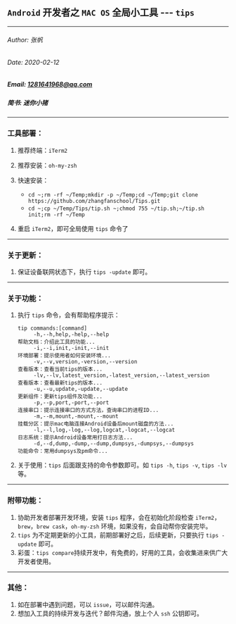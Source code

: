 ## `Android` 开发者之 `MAC OS` 全局小工具 --- `tips`

---

###### Author: 张帆
###### Date: 2020-02-12
##### Email: 1281641968@qq.com
##### 简书: 迷你小猪

---
### 工具部署：

1. 推荐终端：`iTerm2` 
2. 推荐安装：`oh-my-zsh`
3. 快速安装：
	+ `cd ~;rm -rf ~/Temp;mkdir -p ~/Temp;cd ~/Temp;git clone https://github.com/zhangfanschool/Tips.git`
	+ `cd ~;cp ~/Temp/Tips/tip.sh ~;chmod 755 ~/tip.sh;~/tip.sh init;rm -rf ~/Temp`

4. 重启 `iTerm2`，即可全局使用 `tips` 命令了

---

### 关于更新：
1. 保证设备联网状态下，执行 `tips -update` 即可。

---

### 关于功能：

1. 执行 `tips` 命令，会有帮助程序提示：

	```
	tip commands:[command]
		 -h,--h,help,-help,--help                                            帮助文档：介绍此工具的功能...
		 -i,--i,init,-init,--init                                            环境部署：提示使用者如何安装环境...
		 -v,--v,version,-version,--version                                   查看版本：查看当前tips的版本...
		 -lv,--lv,latest_version,-latest_version,--latest_version            查看版本：查看最新tips的版本...
		 -u,--u,update,-update,--update                                      更新组件：更新tips组件及功能...
		 -p,--p,port,-port,--port                                            连接串口：提示连接串口的方式方法，查询串口的进程ID...
		 -m,--m,mount,-mount,--mount                                         挂载分区：提示mac电脑连接Android设备后mount磁盘的方法...
		 -l,--l,log,-log,--log,logcat,-logcat,--logcat                       日志系统：提示Android设备常用打日志方法...
		 -d,--d,dump,-dump,--dump,dumpsys,-dumpsys,--dumpsys                 功能命令：常用dumpsys及pm命令...
	```

2. 关于使用：`tips` 后面跟支持的命令参数即可。如 `tips -h`, `tips -v`, `tips -lv` 等。

---

### 附带功能：

1. 协助开发者部署开发环境，安装 `tips` 程序，会在初始化阶段检查 `iTerm2`，`brew`，`brew cask`，`oh-my-zsh` 环境，如果没有，会自动帮你安装完毕。
2. `tips` 为不定期更新的小工具，前期部署好之后，后续更新，只要执行 `tips -update` 即可。
3. 彩蛋：`tips compare`持续开发中，有免费的，好用的工具，会收集进来供广大开发者使用。

---

### 其他：
1. 如在部署中遇到问题，可以 `issue`，可以邮件沟通。
2. 想加入工具的持续开发与迭代？邮件沟通，放上个人 `ssh` 公钥即可。
